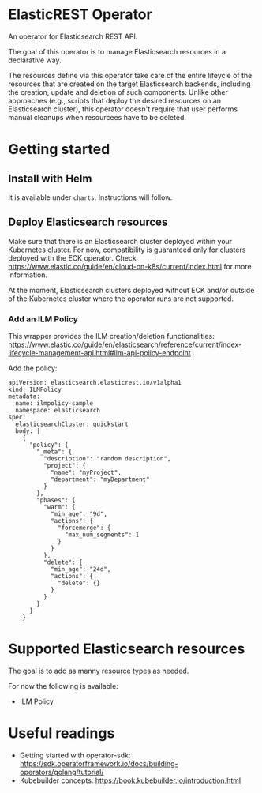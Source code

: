 # ElasticREST Operator
An operator for Elasticsearch REST API.

The goal of this operator is to manage Elasticsearch resources in a declarative way.

The resources define via this operator take care of the entire lifeycle of the resources that are created on the target Elasticsearch backends, including the creation, update and deletion of such components.
Unlike other approaches (e.g., scripts that deploy the desired resources on an Elasticsearch cluster), this operator doesn't require that user performs manual cleanups when resourcees have to be deleted.

# Getting started
## Install with Helm
It is available under `charts`. Instructions will follow.

## Deploy Elasticsearch resources
Make sure that there is an Elasticsearch cluster deployed within your Kubernetes cluster. For now, compatibility is guaranteed only for clusters
deployed with the ECK operator. Check https://www.elastic.co/guide/en/cloud-on-k8s/current/index.html for more information.

At the moment, Elasticsearch clusters deployed without ECK and/or outside of the Kubernetes cluster where the operator runs are not supported.
### Add an ILM Policy
This wrapper provides the ILM creation/deletion functionalities: https://www.elastic.co/guide/en/elasticsearch/reference/current/index-lifecycle-management-api.html#ilm-api-policy-endpoint .

Add the policy:
```
apiVersion: elasticsearch.elasticrest.io/v1alpha1
kind: ILMPolicy
metadata:
  name: ilmpolicy-sample
  namespace: elasticsearch
spec:
  elasticsearchCluster: quickstart
  body: |
    {
      "policy": {
        "_meta": {
          "description": "random description",
          "project": {
            "name": "myProject",
            "department": "myDepartment"
          }
        },
        "phases": {
          "warm": {
            "min_age": "9d",
            "actions": {
              "forcemerge": {
                "max_num_segments": 1
              }
            }
          },
          "delete": {
            "min_age": "24d",
            "actions": {
              "delete": {}
            }
          }
        }
      }
    }
```

# Supported Elasticsearch resources
The goal is to add as manny resource types as needed.

For now the following is available:
 - ILM Policy

# Useful readings
 - Getting started with operator-sdk: https://sdk.operatorframework.io/docs/building-operators/golang/tutorial/
 - Kubebuilder concepts: https://book.kubebuilder.io/introduction.html
